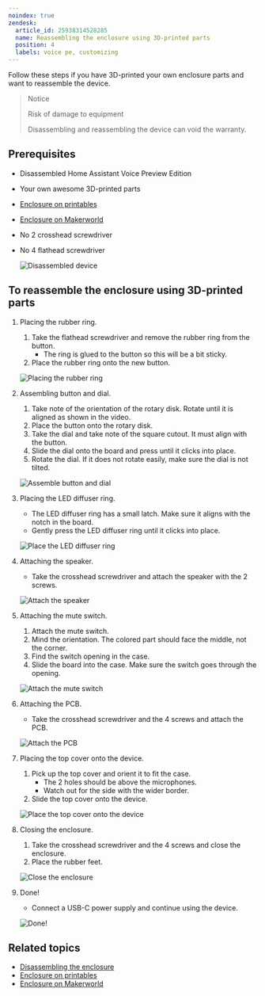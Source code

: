 ```yaml
---
noindex: true
zendesk:
  article_id: 25938314528285
  name: Reassembling the enclosure using 3D-printed parts
  position: 4
  labels: voice pe, customizing
---
```


Follow these steps if you have 3D-printed your own enclosure parts and want to reassemble the device.

> Notice
>
> Risk of damage to equipment
>
> Disassembling and reassembling the device can void the warranty.

## Prerequisites

- Disassembled Home Assistant Voice Preview Edition
- Your own awesome 3D-printed parts
- [Enclosure on printables](https://www.printables.com/model/1110526)
- [Enclosure on Makerworld](https://makerworld.com/models/885769)
- No 2 crosshead screwdriver
- No 4 flathead screwdriver

  ![Disassembled device](/static/img/voice-pe/voice_assembly_prereq_small.jpg)

## To reassemble the enclosure using 3D-printed parts

1. Placing the rubber ring.

   1. Take the flathead screwdriver and remove the rubber ring from the button.
      - The ring is glued to the button so this will be a bit sticky.
   2. Place the rubber ring onto the new button.

   ![Placing the rubber ring](/static/img/voice-pe/voice_replace_rubber_ring_480.webp)

2. Assembling button and dial.

   1. Take note of the orientation of the rotary disk. Rotate until it is aligned as shown in the video.
   2. Place the button onto the rotary disk.
   3. Take the dial and take note of the square cutout. It must align with the button.
   4. Slide the dial onto the board and press until it clicks into place.
   5. Rotate the dial. If it does not rotate easily, make sure the dial is not tilted.

   ![Assemble button and dial](/static/img/voice-pe/voice_assemble_dial_480.webp)

3. Placing the LED diffuser ring.

   - The LED diffuser ring has a small latch. Make sure it aligns with the notch in the board.
   - Gently press the LED diffuser ring until it clicks into place.

   ![Place the LED diffuser ring](/static/img/voice-pe/voice_place_diffuser_480.webp)

4. Attaching the speaker.

   - Take the crosshead screwdriver and attach the speaker with the 2 screws.

   ![Attach the speaker](/static/img/voice-pe/12_assemble_speaker_small.png)

5. Attaching the mute switch.

   1. Attach the mute switch.
   2. Mind the orientation. The colored part should face the middle, not the corner.
   3. Find the switch opening in the case.
   4. Slide the board into the case. Make sure the switch goes through the opening.

   ![Attach the mute switch](/static/img/voice-pe/voice_assemble_mute_switch_480.webp)

6. Attaching the PCB.

   - Take the crosshead screwdriver and the 4 screws and attach the PCB.

   ![Attach the PCB](/static/img/voice-pe/14_add_pcb_screws_small.png)

7. Placing the top cover onto the device.

   1. Pick up the top cover and orient it to fit the case.
      - The 2 holes should be above the microphones.
      - Watch out for the side with the wider border.
   2. Slide the top cover onto the device.

   ![Place the top cover onto the device](/static/img/voice-pe/voice_assemble_top_cover_480.webp)

8. Closing the enclosure.

   1. Take the crosshead screwdriver and the 4 screws and close the enclosure.
   2. Place the rubber feet.

   ![Close the enclosure](/static/img/voice-pe/16_add_4_screws_and_rubber_pads_small.png)

9. Done!

   - Connect a USB-C power supply and continue using the device.

   ![Done!](/static/img/voice-pe/15_add_top_enclosure_small.png)

## Related topics

- [Disassembling the enclosure](/hc/en-us/articles/25938306296605)
- [Enclosure on printables](https://www.printables.com/model/1110526)
- [Enclosure on Makerworld](https://makerworld.com/models/885769)
